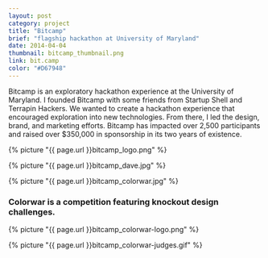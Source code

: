 ```yaml
---
layout: post
category: project
title: "Bitcamp"
brief: "flagship hackathon at University of Maryland"
date: 2014-04-04
thumbnail: bitcamp_thumbnail.png
link: bit.camp
color: "#D67948"
---
```


Bitcamp is an exploratory hackathon experience at the University of Maryland. I founded Bitcamp with some friends from Startup Shell and Terrapin Hackers. We wanted to create a hackathon experience that encouraged exploration into new technologies. From there, I led the design, brand, and marketing efforts. Bitcamp has impacted over 2,500 participants and raised over $350,000 in sponsorship in its two years of existence.

{% picture "{{ page.url }}bitcamp_logo.png" %}

{% picture "{{ page.url }}bitcamp_dave.jpg" %}

{% picture "{{ page.url }}bitcamp_colorwar.jpg" %}

### Colorwar is a competition featuring knockout design challenges.

{% picture "{{ page.url }}bitcamp_colorwar-logo.png" %}

{% picture "{{ page.url }}bitcamp_colorwar-judges.gif" %}
